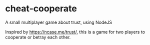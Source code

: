 # cheat-cooperate
 A small multiplayer game about trust, using NodeJS

 Inspired by https://ncase.me/trust/, this is a game for two players to cooperate or betray each other.
